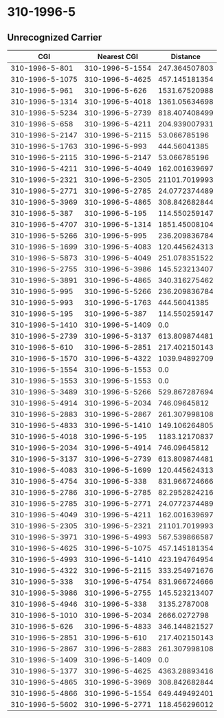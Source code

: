 # 310-1996-5
## Unrecognized Carrier


| CGI | Nearest CGI | Distance |
|-----|-------------|----------|
| 310-1996-5-801 | 310-1996-5-1554 | 247.364507803 |
| 310-1996-5-1075 | 310-1996-5-4625 | 457.145181354 |
| 310-1996-5-961 | 310-1996-5-626 | 1531.67520988 |
| 310-1996-5-1314 | 310-1996-5-4018 | 1361.05634698 |
| 310-1996-5-5234 | 310-1996-5-2739 | 818.407408499 |
| 310-1996-5-658 | 310-1996-5-4211 | 204.939007931 |
| 310-1996-5-2147 | 310-1996-5-2115 | 53.066785196 |
| 310-1996-5-1763 | 310-1996-5-993 | 444.56041385 |
| 310-1996-5-2115 | 310-1996-5-2147 | 53.066785196 |
| 310-1996-5-4211 | 310-1996-5-4049 | 162.001639697 |
| 310-1996-5-2321 | 310-1996-5-2305 | 21101.7019993 |
| 310-1996-5-2771 | 310-1996-5-2785 | 24.0772374489 |
| 310-1996-5-3969 | 310-1996-5-4865 | 308.842682844 |
| 310-1996-5-387 | 310-1996-5-195 | 114.550259147 |
| 310-1996-5-4707 | 310-1996-5-1314 | 1851.45008104 |
| 310-1996-5-5266 | 310-1996-5-995 | 236.209836784 |
| 310-1996-5-1699 | 310-1996-5-4083 | 120.445624313 |
| 310-1996-5-5873 | 310-1996-5-4049 | 251.078351522 |
| 310-1996-5-2755 | 310-1996-5-3986 | 145.523213407 |
| 310-1996-5-3891 | 310-1996-5-4865 | 340.316275462 |
| 310-1996-5-995 | 310-1996-5-5266 | 236.209836784 |
| 310-1996-5-993 | 310-1996-5-1763 | 444.56041385 |
| 310-1996-5-195 | 310-1996-5-387 | 114.550259147 |
| 310-1996-5-1410 | 310-1996-5-1409 | 0.0 |
| 310-1996-5-2739 | 310-1996-5-3137 | 613.809874481 |
| 310-1996-5-610 | 310-1996-5-2851 | 217.402150143 |
| 310-1996-5-1570 | 310-1996-5-4322 | 1039.94892709 |
| 310-1996-5-1554 | 310-1996-5-1553 | 0.0 |
| 310-1996-5-1553 | 310-1996-5-1553 | 0.0 |
| 310-1996-5-3489 | 310-1996-5-5266 | 529.867287694 |
| 310-1996-5-4914 | 310-1996-5-2034 | 746.09645812 |
| 310-1996-5-2883 | 310-1996-5-2867 | 261.307998108 |
| 310-1996-5-4833 | 310-1996-5-1410 | 149.106264805 |
| 310-1996-5-4018 | 310-1996-5-195 | 1183.12170837 |
| 310-1996-5-2034 | 310-1996-5-4914 | 746.09645812 |
| 310-1996-5-3137 | 310-1996-5-2739 | 613.809874481 |
| 310-1996-5-4083 | 310-1996-5-1699 | 120.445624313 |
| 310-1996-5-4754 | 310-1996-5-338 | 831.966724666 |
| 310-1996-5-2786 | 310-1996-5-2785 | 82.2952824216 |
| 310-1996-5-2785 | 310-1996-5-2771 | 24.0772374489 |
| 310-1996-5-4049 | 310-1996-5-4211 | 162.001639697 |
| 310-1996-5-2305 | 310-1996-5-2321 | 21101.7019993 |
| 310-1996-5-3971 | 310-1996-5-4993 | 567.539866587 |
| 310-1996-5-4625 | 310-1996-5-1075 | 457.145181354 |
| 310-1996-5-4993 | 310-1996-5-1410 | 423.194764954 |
| 310-1996-5-4322 | 310-1996-5-2115 | 333.254971676 |
| 310-1996-5-338 | 310-1996-5-4754 | 831.966724666 |
| 310-1996-5-3986 | 310-1996-5-2755 | 145.523213407 |
| 310-1996-5-4946 | 310-1996-5-338 | 3135.2787008 |
| 310-1996-5-1010 | 310-1996-5-2034 | 2666.0272798 |
| 310-1996-5-626 | 310-1996-5-4833 | 346.144821527 |
| 310-1996-5-2851 | 310-1996-5-610 | 217.402150143 |
| 310-1996-5-2867 | 310-1996-5-2883 | 261.307998108 |
| 310-1996-5-1409 | 310-1996-5-1409 | 0.0 |
| 310-1996-5-1377 | 310-1996-5-4625 | 4363.28893416 |
| 310-1996-5-4865 | 310-1996-5-3969 | 308.842682844 |
| 310-1996-5-4866 | 310-1996-5-1554 | 649.449492401 |
| 310-1996-5-5602 | 310-1996-5-2771 | 118.456296012 |
